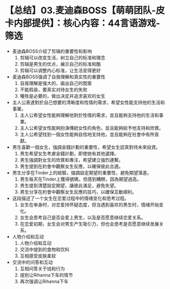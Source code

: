 # 【总结】03.麦迪森BOSS【萌萌团队-皮卡内部提供】：核心内容：44言语游戏-筛选

-   麦迪森BOSS介绍了剪辑的重要性和影响
    1.  剪辑可以改变生活，树立自己的标准和理念
    2.  剪辑是男生的优点，展示自己的标准和酷
    3.  剪辑可以调整内心标准，让生活变得更好
-   麦迪森BOSS强调了自我理解和真实性的重要性
    1.  自我理解是强大的，画出自己的图案
    2.  不能假装，要真实对待女生的失败
    3.  犧牲是必要的，做出决定并追求喜欢的女生
-   主人公表達對於自己想要的清晰度和性情的需求，希望女性能支持他的生活和事業。
    1.  主人公希望女性能夠理解他對於性情的需求，並且能夠支持他的生活和事業。
    2.  主人公希望女性能夠扮演傳統女性的角色，並且能夠給予他支持和欣賞。
    3.  主人公希望找到一個女性能夠自信地支持他，並且能夠在社會中有所貢獻。
-   男生喜歡一個女生，強調金錢計劃的重要性，希望女生認真對待未來投資。
    1.  男生希望女生考慮金錢計劃，即使她有其他選擇。
    2.  男生強調對女生的欣賞和專注，希望建立強烈連繫。
    3.  男生提到在約會中觀察女生反應，以確保彼此合適。
-   男生分享在Tinder上的經驗，強調設定期望的重要性，避免期望落差。
    1.  男生每天在Tinder上獲得號碼，但感到糟糕，因為期望過高。
    2.  男生提到清楚設定期望，讓彼此滿足，避免失望。
    3.  男生分享在約會中觀察女生反應的技巧，以確保互動順利。
-   这段描述了一个女生在恋爱过程中的情绪变化和思考过程。
    1.  女生在单身时，对恋爱持怀疑态度，但当遇到喜欢的男生时，情绪开始变化。
    2.  女生会思考自己是否会爱上男生，以及是否愿意继续恋爱关系。
    3.  在恋爱初期，女生会对男生产生吸引力，但也会思考是否愿意继续发展关系。
-   人物介绍和互动
    1.  人物介绍和互动
    2.  交流中提到的食物和饮料
    3.  互相感受皮肤柔软
-   交流中的问答和互动
    1.  互相问答关于钱和行为
    2.  提到让Rihanna下车的情节
    3.  再次强调让Rihanna下车